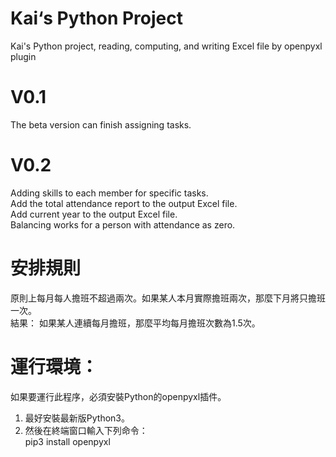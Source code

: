 # Kai‘s Python Project
 Kai's Python project, reading, computing, and writing Excel file by openpyxl plugin
 
# V0.1
 The beta version can finish assigning tasks.

# V0.2
 Adding skills to each member for specific tasks.  
 Add the total attendance report to the output Excel file.  
 Add current year to the output Excel file.  
 Balancing works for a person with attendance as zero.

# 安排規則
  原則上每月每人擔班不超過兩次。如果某人本月實際擔班兩次，那麼下月將只擔班一次。  
  結果： 如果某人連續每月擔班，那麼平均每月擔班次數為1.5次。  

# 運行環境：
如果要運行此程序，必須安裝Python的openpyxl插件。
1. 最好安裝最新版Python3。
2. 然後在終端窗口輸入下列命令：  
   pip3 install openpyxl  
